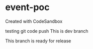 # event-poc
Created with CodeSandbox

testing git code push
This is dev branch

This branch is ready for release
